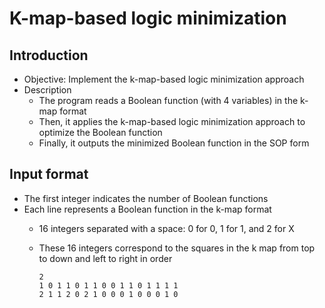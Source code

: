 # K-map-based logic minimization
## Introduction
* Objective: Implement the k-map-based logic minimization approach
* Description
  * The program reads a Boolean function (with 4 variables) in the k-map format
  * Then, it applies the k-map-based logic minimization approach to optimize the Boolean function
  * Finally, it outputs the minimized Boolean function in the SOP form
## Input format
* The first integer indicates the number of Boolean functions
* Each line represents a Boolean function in the k-map format
  * 16 integers separated with a space: 0 for 0, 1 for 1, and 2 for X
  * These 16 integers correspond to the squares in the k map from top to down and left to right in order

    
        2
        1 0 1 1 0 1 1 0 0 1 1 0 1 1 1 1
        2 1 1 2 0 2 1 0 0 0 1 0 0 0 1 0

